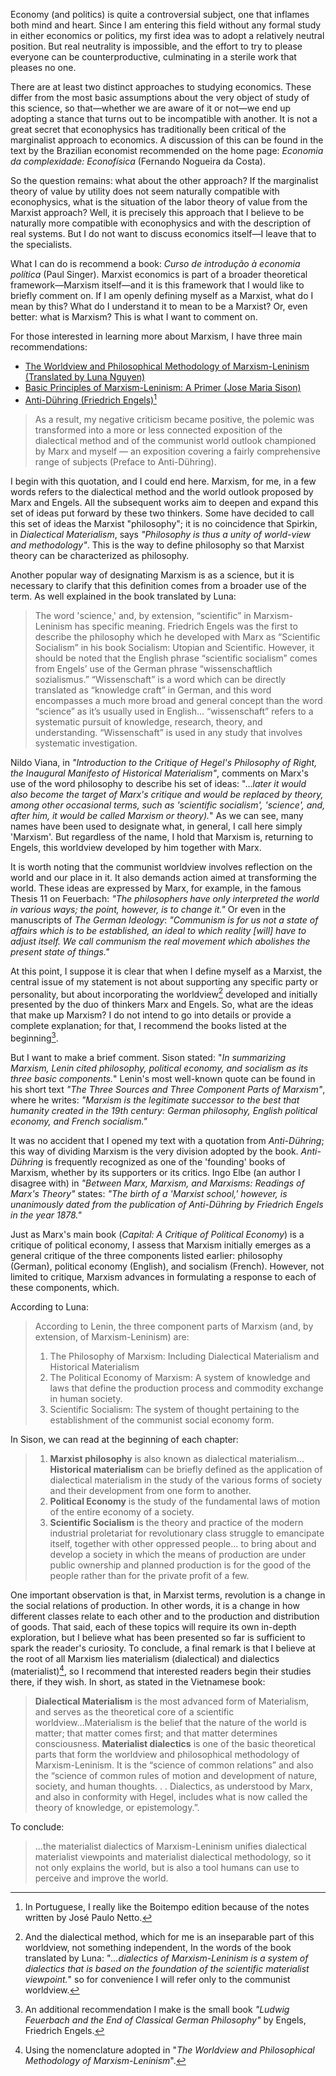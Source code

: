 Economy (and politics) is quite a controversial subject, one that inflames both mind and heart. Since I am entering this field without any formal study in either economics or politics, my first idea was to adopt a relatively neutral position. But real neutrality is impossible, and the effort to try to please everyone can be counterproductive, culminating in a sterile work that pleases no one.  

There are at least two distinct approaches to studying economics. These differ from the most basic assumptions about the very object of study of this science, so that—whether we are aware of it or not—we end up adopting a stance that turns out to be incompatible with another. It is not a great secret that econophysics has traditionally been critical of the marginalist approach to economics. A discussion of this can be found in the text by the Brazilian economist recommended on the home page: *Economia da complexidade: Econofísica* (Fernando Nogueira da Costa).  

So the question remains: what about the other approach? If the marginalist theory of value by utility does not seem naturally compatible with econophysics, what is the situation of the labor theory of value from the Marxist approach? Well, it is precisely this approach that I believe to be naturally more compatible with econophysics and with the description of real systems. But I do not want to discuss economics itself—I leave that to the specialists.  

What I can do is recommend a book: *Curso de introdução à economia política* (Paul Singer). Marxist economics is part of a broader theoretical framework—Marxism itself—and it is this framework that I would like to briefly comment on. If I am openly defining myself as a Marxist, what do I mean by this? What do I understand it to mean to be a Marxist? Or, even better: what is Marxism? This is what I want to comment on.    

For those interested in learning more about Marxism, I have three main recommendations:  
- [The Worldview and Philosophical Methodology of Marxism-Leninism (Translated by Luna Nguyen)](https://foreignlanguages.press/product/basic-principles-of-marxism-leninism-a-primer-jose-maria-sison/)
- [Basic Principles of Marxism-Leninism: A Primer (Jose Maria Sison)](https://foreignlanguages.press/product/basic-principles-of-marxism-leninism-a-primer-jose-maria-sison/)
- [Anti-Dühring (Friedrich Engels)](https://www.marxists.org/archive/marx/works/1877/anti-duhring/)[^1]

> As a result, my negative criticism became positive, the polemic was transformed into a more or less connected exposition of the dialectical method and of the communist world outlook championed by Marx and myself — an exposition covering a fairly comprehensive range of subjects (Preface to Anti-Dühring).

I begin with this quotation, and I could end here. Marxism, for me, in a few words refers to the dialectical method and the world outlook proposed by Marx and Engels. All the subsequent works aim to deepen and expand this set of ideas put forward by these two thinkers. Some have decided to call this set of ideas the Marxist "philosophy"; it is no coincidence that Spirkin, in *Dialectical Materialism*, says *"Philosophy is thus a unity of world-view and methodology"*. This is the way to define philosophy so that Marxist theory can be characterized as philosophy. 

Another popular way of designating Marxism is as a science, but it is necessary to clarify that this definition comes from a broader use of the term. As well explained in the book translated by Luna: 

> The word 'science,' and, by extension, “scientific” in Marxism-Leninism has specific meaning. Friedrich Engels was the first to describe the philosophy which he developed with Marx as “Scientific Socialism” in his book Socialism: Utopian and Scientific. However, it should be noted that the English phrase “scientific socialism” comes from Engels’ use of the German phrase “wissenschaftlich sozialismus.” “Wissenschaft” is a word which can be directly translated as “knowledge craft” in German, and this word encompasses a much more broad and general concept than the
word “science” as it’s usually used in English... “wissenschaft” refers to a systematic pursuit of knowledge, research, theory, and understanding. “Wissenschaft” is used in any study that involves systematic investigation.

Nildo Viana, in *"Introduction to the Critique of Hegel's Philosophy of Right, the Inaugural Manifesto of Historical Materialism"*, comments on Marx's use of the word philosophy to describe his set of ideas: "...*later it would also become the target of Marx's critique and would be replaced by theory, among other occasional terms, such as 'scientific socialism', 'science', and, after him, it would be called Marxism or theory).*" As we can see, many names have been used to designate what, in general, I call here simply 'Marxism'. But regardless of the name, I hold that Marxism is, returning to Engels, this worldview developed by him together with Marx.  

It is worth noting that the communist worldview involves reflection on the world and our place in it. It also demands action aimed at transforming the world. These ideas are expressed by Marx, for example, in the famous Thesis 11 on Feuerbach: *"The philosophers have only interpreted the world in various ways; the point, however, is to change it."* Or even in the manuscripts of *The German Ideology*: *"Communism is for us not a state of affairs which is to be established, an ideal to which reality [will] have to adjust itself. We call communism the real movement which abolishes the present state of things."*  

At this point, I suppose it is clear that when I define myself as a Marxist, the central issue of my statement is not about supporting any specific party or personality, but about incorporating the worldview[^2] developed and initially presented by the duo of thinkers Marx and Engels. So, what are the ideas that make up Marxism? I do not intend to go into details or provide a complete explanation; for that, I recommend the books listed at the beginning[^3].  

But I want to make a brief comment. Sison stated: "*In summarizing Marxism, Lenin cited philosophy, political economy, and socialism as its three basic components.*" Lenin's most well-known quote can be found in his short text *"The Three Sources and Three Component Parts of Marxism"*, where he writes: *"Marxism is the legitimate successor to the best that humanity created in the 19th century: German philosophy, English political economy, and French socialism."*

It was no accident that I opened my text with a quotation from *Anti-Dühring*; this way of dividing Marxism is the very division adopted by the book. *Anti-Dühring* is frequently recognized as one of the 'founding' books of Marxism, whether by its supporters or its critics. Ingo Elbe (an author I disagree with) in *"Between Marx, Marxism, and Marxisms: Readings of Marx's Theory"* states: *"The birth of a 'Marxist school,' however, is unanimously dated from the publication of Anti-Dühring by Friedrich Engels in the year 1878."*

Just as Marx's main book (*Capital: A Critique of Political Economy*) is a critique of political economy, I assess that Marxism initially emerges as a general critique of the three components listed earlier: philosophy (German), political economy (English), and socialism (French). However, not limited to critique, Marxism advances in formulating a response to each of these components, which. 

According to Luna:
> According to Lenin, the three component parts of Marxism (and, by extension, of Marxism-Leninism) are:
> 1. The Philosophy of Marxism: Including Dialectical Materialism and Historical Materialism
> 2. The Political Economy of Marxism: A system of knowledge and laws that define the production process and commodity exchange in human society.
> 3. Scientific Socialism: The system of thought pertaining to the establishment of the communist social economy form.

In Sison, we can read at the beginning of each chapter:
> 1. **Marxist philosophy** is also known as dialectical materialism... **Historical materialism** can be briefly defined as the application of dialectical materialism in the study of the various forms of society and their development from one form to another.
> 2. **Political Economy** is the study of the fundamental laws of motion of the entire economy of a society.
> 3. **Scientific Socialism** is the theory and practice of the modern industrial proletariat for revolutionary class struggle to emancipate itself, together with other oppressed people... to bring about and develop a society in which the means of production are under public ownership and planned production is for the good of the people rather than for the private profit of a few.

One important observation is that, in Marxist terms, revolution is a change in the social relations of production. In other words, it is a change in how different classes relate to each other and to the production and distribution of goods. That said, each of these topics will require its own in-depth exploration, but I believe what has been presented so far is sufficient to spark the reader's curiosity. To conclude, a final remark is that I believe at the root of all Marxism lies materialism (dialectical) and dialectics (materialist)[^4], so I recommend that interested readers begin their studies there, if they wish. In short, as stated in the Vietnamese book:

> **Dialectical Materialism** is the most advanced form of Materialism, and serves as
the theoretical core of a scientific worldview...Materialism is the belief that the nature of the world is matter; that matter comes first; and that matter determines consciousness.
> **Materialist dialectics** is one of the basic theoretical parts that form the worldview and
philosophical methodology of Marxism-Leninism. It is the “science of common relations” and also the “science of common rules of motion and development of nature, society, and human thoughts. . . Dialectics, as understood by Marx, and also in conformity with Hegel, includes what is now called the theory of knowledge, or epistemology.”.

To conclude:

> ...the materialist dialectics of Marxism-Leninism unifies dialectical materialist viewpoints and materialist dialectical methodology, so it not only explains the world, but is also a tool
humans can use to perceive and improve the world.

[^1]: In Portuguese, I really like the Boitempo edition because of the notes written by José Paulo Netto.  
[^2]: And the dialectical method, which for me is an inseparable part of this worldview, not something independent, In the words of the book translated by Luna: "*...dialectics of Marxism-Leninism is a system of dialectics that is based on the foundation of the scientific materialist viewpoint.*"
so for convenience I will refer only to the communist worldview.  
[^3]: An additional recommendation I make is the small book *"Ludwig Feuerbach and the End of Classical German Philosophy"* by Engels, Friedrich Engels.
[^4]: Using the nomenclature adopted in "*The Worldview and Philosophical Methodology of Marxism-Leninism*".
